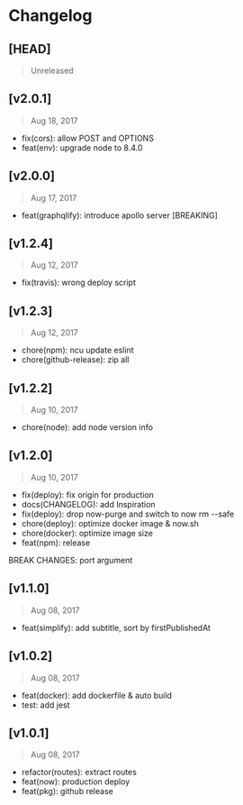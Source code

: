 # Changelog

## [HEAD]
> Unreleased

## [v2.0.1]
> Aug 18, 2017

* fix(cors): allow POST and OPTIONS
* feat(env): upgrade node to 8.4.0

## [v2.0.0]
> Aug 17, 2017

* feat(graphqlify): introduce apollo server [BREAKING]

## [v1.2.4]
> Aug 12, 2017

* fix(travis): wrong deploy script

## [v1.2.3]
> Aug 12, 2017

* chore(npm): ncu update eslint
* chore(github-release): zip all

## [v1.2.2]
> Aug 10, 2017

* chore(node): add node version info

## [v1.2.0]
> Aug 10, 2017

* fix(deploy): fix origin for production
* docs(CHANGELOG): add Inspiration
* fix(deploy): drop now-purge and switch to now rm --safe
* chore(deploy): optimize docker image & now.sh
* chore(docker): optimize image size
* feat(npm): release
 
BREAK CHANGES: port argument


## [v1.1.0]
> Aug 08, 2017

* feat(simplify): add subtitle, sort by firstPublishedAt 

## [v1.0.2]
> Aug 08, 2017

* feat(docker): add dockerfile & auto build
* test: add jest

## [v1.0.1]
> Aug 08, 2017

* refactor(routes): extract routes
* feat(now): production deploy
* feat(pkg):  github release
